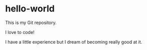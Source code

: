 # hello-world
This is my Git repository.


I love to code!

I have a little experience but I dream of becoming really good at it.
